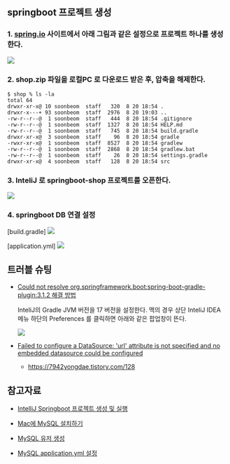 ## springboot 프로젝트 생성 ##

### 1. [spring.io](https://start.spring.io/) 사이트에서 아래 그림과 같은 설정으로 프로젝트 하나를 생성한다. ###
  
![](https://github.com/gnosia93/eks-on-aws/blob/main/images/project-create.png)

### 2. shop.zip 파일을 로컬PC 로 다운로드 받은 후, 압축을 해제한다. ###
```
$ shop % ls -la
total 64
drwxr-xr-x@ 10 soonbeom  staff   320  8 20 18:54 .
drwxr-x---+ 93 soonbeom  staff  2976  8 20 19:03 ..
-rw-r--r--@  1 soonbeom  staff   444  8 20 18:54 .gitignore
-rw-r--r--@  1 soonbeom  staff  1327  8 20 18:54 HELP.md
-rw-r--r--@  1 soonbeom  staff   745  8 20 18:54 build.gradle
drwxr-xr-x@  3 soonbeom  staff    96  8 20 18:54 gradle
-rwxr-xr-x@  1 soonbeom  staff  8527  8 20 18:54 gradlew
-rw-r--r--@  1 soonbeom  staff  2868  8 20 18:54 gradlew.bat
-rw-r--r--@  1 soonbeom  staff    26  8 20 18:54 settings.gradle
drwxr-xr-x@  4 soonbeom  staff   128  8 20 18:54 src
```

### 3. InteliJ 로 springboot-shop 프로젝트를 오픈한다. ###
![](https://github.com/gnosia93/eks-on-aws/blob/main/images/project-shop.png)

### 4. springboot DB 연결 설정 ###
[build.gradle]
![](https://github.com/gnosia93/eks-on-aws/blob/main/images/project-build.gradle-mysql.png)

[application.yml]
![](https://github.com/gnosia93/eks-on-aws/blob/main/images/project-application-yml.png)

## 트러블 슈팅 ##

* [Could not resolve org.springframework.boot:spring-boot-gradle-plugin:3.1.2 해결 방법](https://effortguy.tistory.com/286)

  InteliJ의 Gradle JVM 버전을 17 버전을 설정한다. 맥의 경우 상단 InteliJ IDEA 메뉴 하단의 Preferences 를 클릭하면 아래와 같은 팝업창이 뜬다.
    
  ![](https://github.com/gnosia93/eks-on-aws/blob/main/images/project-gradle-jvm17.png)
  
* [Failed to configure a DataSource: 'url' attribute is not specified and no embedded datasource could be configured](https://yanacoding.tistory.com/entry/Spring-Boot-%EC%8A%A4%ED%94%84%EB%A7%81%EB%B6%80%ED%8A%B8-%EC%97%90%EB%9F%AC-Failed-to-configure-a-DataSource-url-attribute-is-not-specified-and-no-embedded-datasource-could-be-configured-DB%EC%97%B0%EA%B2%B0-%ED%95%98%EC%A7%80-%EC%95%8A%EC%9D%84-%EB%95%8C)
  - https://7942yongdae.tistory.com/128


## 참고자료 ##

* [IntelliJ Springboot 프로젝트 생성 및 실행](https://velog.io/@deannn/Spring-IntelliJ-Springboot-%ED%94%84%EB%A1%9C%EC%A0%9D%ED%8A%B8-%EC%83%9D%EC%84%B1-%EB%B0%8F-%EC%8B%A4%ED%96%89)

* [Mac에 MySQL 설치하기](https://losskatsu.github.io/it-infra/mysql-install-mac/#%EC%B0%B8%EA%B3%A0-%EB%A7%81%ED%81%AC)

* [MySQL 유저 생성](https://nickjoit.tistory.com/144)

* [MySQL application.yml 설정](https://velog.io/@minbo2002/JPA-application.yml-%EC%84%A4%EC%A0%95)

